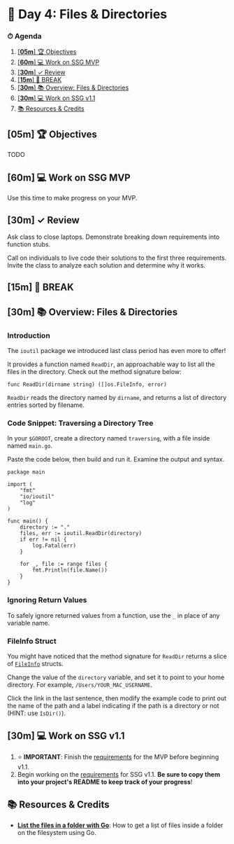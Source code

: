 # 📜 Day 4: Files & Directories

### ⏱ Agenda

1. [[**05m**] 🏆 Objectives](#05m--objectives)
2. [[**60m**] 💻 Work on SSG MVP](#60m--work-on-ssg-mvp)
3. [[**30m**] ✓ Review](#30m--review)
4. [[**15m**] 🌴 BREAK](#15m--break)
5. [[**30m**] 📚 Overview: Files & Directories](#30m--overview-files--directories)
6. [[**30m**] 💻 Work on SSG v1.1](#30m--work-on-ssg-v11)
7. [📚 Resources & Credits](#-resources--credits)

## [**05m**] 🏆 Objectives

TODO

## [**60m**] 💻 Work on SSG MVP

Use this time to make progress on your MVP.

## [**30m**] ✓ Review

Ask class to close laptops. Demonstrate breaking down requirements into function stubs.

Call on individuals to live code their solutions to the first three requirements. Invite the class to analyze each solution and determine why it works.

## [**15m**] 🌴 BREAK

## [**30m**] 📚 Overview: Files & Directories

### Introduction

The `ioutil` package we introduced last class period has even more to offer!

It provides a function named `ReadDir`, an approachable way to list all the files in the directory. Check out the method signature below:

```golang
func ReadDir(dirname string) ([]os.FileInfo, error)
```

`ReadDir` reads the directory named by `dirname`, and returns a list of directory entries sorted by filename.

### Code Snippet: Traversing a Directory Tree

In your `$GOROOT`, create a directory named `traversing`, with a file inside named `main.go`.

Paste the code below, then build and run it. Examine the output and syntax.

```golang
package main

import (
    "fmt"
    "io/ioutil"
    "log"
)

func main() {
    directory := "."
    files, err := ioutil.ReadDir(directory)
    if err != nil {
        log.Fatal(err)
    }

    for _, file := range files {
        fmt.Println(file.Name())
    }
}
```

### Ignoring Return Values

To safely ignore returned values from a function, use the `_` in place of any variable name.

### FileInfo Struct

You might have noticed that the method signature for `ReadDir` returns a slice of [`FileInfo`](https://golang.org/pkg/os/#FileInfo) structs.

Change the value of the `directory` variable, and set it to point to your home directory. For example, `/Users/YOUR_MAC_USERNAME`.

Click the link in the last sentence, then modify the example code to print out the name of the path and a label indicating if the path is a directory or not (HINT: use `IsDir()`).

## [**30m**] 💻 Work on SSG v1.1

1. ⭐️ **IMPORTANT**: Finish the [requirements](https://github.com/Tech-at-DU/makesite#mvp) for the MVP before beginning v1.1.
2. Begin working on the [requirements](https://github.com/Tech-at-DU/makesite#v11) for SSG v1.1. **Be sure to copy them into your project's README to keep track of your progress**!

## 📚 Resources & Credits

- [**List the files in a folder with Go**](https://flaviocopes.com/go-list-files/): How to get a list of files inside a folder on the filesystem using Go.
